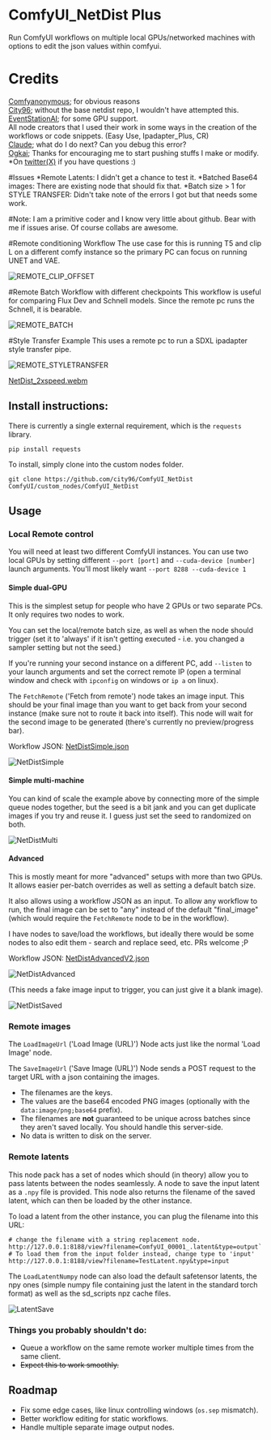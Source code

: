 # ComfyUI_NetDist Plus
Run ComfyUI workflows on multiple local GPUs/networked machines with options to edit the json values within comfyui.
# Credits
[Comfyanonymous](https://github.com/comfyanonymous/ComfyUI); for obvious reasons <br>
[City96](https://github.com/city96/ComfyUI_NetDist); without the base netdist repo, I wouldn't have attempted this. <br>
[EventStationAI](https://www.eventstation.ai/); for some GPU support. <br>
All node creators that I used their work in some ways in the creation of the workflows or code snippets. (Easy Use, Ipadapter_Plus, CR) <br>
[Claude](https://console.anthropic.com/dashboard); what do I do next? Can you debug this error? <br>
[Ogkai](https://civitai.com/user/ogkai_1111); Thanks for encouraging me to start pushing stuffs I make or modify. <br>
*On [twitter(X)](https://x.com/NuxZoe) if you have questions :) 

#Issues
*Remote Latents: I didn't get a chance to test it.
*Batched Base64 images: There are existing node that should fix that.
*Batch size > 1 for STYLE TRANSFER: Didn't take note of the errors I got but that needs some work.

#Note: I am a primitive coder and I know very little about github. Bear with me if issues arise. Of course collabs are awesome.

#Remote conditioning Workflow
The use case for this is running T5 and clip L on a different comfy instance so the primary PC can focus on running UNET and VAE.

![REMOTE_CLIP_OFFSET](https://github.com/nux1111/ComfyUI_NetDist_Plus/blob/main/WORKFLOWS/FLUX_REMOTE_CONDITIONING.png)

#Remote Batch Workflow with different checkpoints
This workflow is useful for comparing Flux Dev and Schnell models. Since the remote pc runs the Schnell, it is bearable.

![REMOTE_BATCH](https://github.com/nux1111/ComfyUI_NetDist_Plus/blob/main/WORKFLOWS/FLUX_REMOTE_BATCH.png)

#Style Transfer Example
This uses a remote pc to run a SDXL ipadapter style transfer pipe.

![REMOTE_STYLETRANSFER](https://github.com/nux1111/ComfyUI_NetDist_Plus/blob/main/WORKFLOWS/FLUX_PSUEDO_STYLETRANSFER.png)



[NetDist_2xspeed.webm](https://github.com/city96/ComfyUI_NetDist/assets/125218114/b7ec2fcf-1e51-4b05-ad62-355da2a1bf6d)

## Install instructions:
There is currently a single external requirement, which is the `requests` library.
```
pip install requests
```

To install, simply clone into the custom nodes folder.
```
git clone https://github.com/city96/ComfyUI_NetDist ComfyUI/custom_nodes/ComfyUI_NetDist
```

## Usage

### Local Remote control
You will need at least two different ComfyUI instances. You can use two local GPUs by setting different `--port [port]` and `--cuda-device [number]` launch arguments. You'll most likely want `--port 8288 --cuda-device 1`

#### Simple dual-GPU

This is the simplest setup for people who have 2 GPUs or two separate PCs. It only requires two nodes to work.

You can set the local/remote batch size, as well as when the node should trigger (set it to 'always' if it isn't getting executed - i.e. you changed a sampler setting but not the seed.)

If you're running your second instance on a different PC, add `--listen` to your launch arguments and set the correct remote IP (open a terminal window and check with `ipconfig` on windows or `ip a` on linux).

The `FetchRemote` ('Fetch from remote') node takes an image input. This should be your final image than you want to get back from your second instance (make sure not to route it back into itself). This node will wait for the second image to be generated (there's currently no preview/progress bar).

Workflow JSON: [NetDistSimple.json](https://github.com/city96/ComfyUI_NetDist/files/13825326/NetDistSimple.json)

![NetDistSimple](https://github.com/city96/ComfyUI_NetDist/assets/125218114/dce5a155-2ffa-4979-b184-03de168beecb)

#### Simple multi-machine

You can kind of scale the example above by connecting more of the simple queue nodes together, but the seed is a bit jank and you can get duplicate images if you try and reuse it. I guess just set the seed to randomized on both.

![NetDistMulti](https://github.com/city96/ComfyUI_NetDist/assets/125218114/2a0358aa-ab8e-47e2-82a2-7a27a17d0130)

#### Advanced

This is mostly meant for more "advanced" setups with more than two GPUs. It allows easier per-batch overrides as well as setting a default batch size.

It also allows using a workflow JSON as an input. To allow any workflow to run, the final image can be set to "any" instead of the default "final_image" (which would require the `FetchRemote` node to be in the workflow).

I have nodes to save/load the workflows, but ideally there would be some nodes to also edit them - search and replace seed, etc. PRs welcome ;P

Workflow JSON: [NetDistAdvancedV2.json](https://github.com/city96/ComfyUI_NetDist/files/13843005/NetDistAdvancedV2.json)

![NetDistAdvanced](https://github.com/city96/ComfyUI_NetDist/assets/125218114/851c1ee6-edcf-4489-bab1-92ab9c5ef15e)

(This needs a fake image input to trigger, you can just give it a blank image).

![NetDistSaved](https://github.com/city96/ComfyUI_NetDist/assets/125218114/a39b5117-af1b-4f2c-a94e-5a330acc8ea4)

### Remote images
The `LoadImageUrl` ('Load Image (URL)') Node acts just like the normal 'Load Image' node.

The `SaveImageUrl` ('Save Image (URL)') Node sends a POST request to the target URL with a json containing the images.
- The filenames are the keys.
- The values are the base64 encoded PNG images (optionally with the `data:image/png;base64` prefix).
- The filenames are **not** guaranteed to be unique across batches since they aren't saved locally. You should handle this server-side.
- No data is written to disk on the server.

### Remote latents

This node pack has a set of nodes which should (in theory) allow you to pass latents between the nodes seamlessly. A node to save the input latent as a `.npy` file is provided. This node also returns the filename of the saved latent, which can then be loaded by the other instance.

To load a latent from the other instance, you can plug the filename into this URL:

```
# change the filename with a string replacement node.
http://127.0.0.1:8188/view?filename=ComfyUI_00001_.latent&type=output`
# To load them from the input folder instead, change type to 'input'
http://127.0.0.1:8188/view?filename=TestLatent.npy&type=input
```

The `LoadLatentNumpy` node can also load the default safetensor latents, the npy ones (simple numpy file containing just the latent in the standard torch format) as well as the sd_scripts npz cache files.

![LatentSave](https://github.com/city96/ComfyUI_NetDist/assets/125218114/cd68d8dc-bd96-4018-82c9-400337fc5f80)

### Things you probably shouldn't do:
- Queue a workflow on the same remote worker multiple times from the same client.
- ~~Expect this to work smoothly.~~

## Roadmap
- Fix some edge cases, like linux controlling windows (`os.sep` mismatch).
- Better workflow editing for static workflows.
- Handle multiple separate image output nodes.
